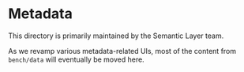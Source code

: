 # Metadata

This directory is primarily maintained by the Semantic Layer team.

As we revamp various metadata-related UIs, most of the content from `bench/data` will eventually be moved here.
